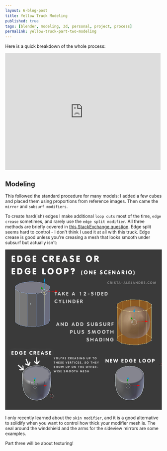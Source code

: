 ```yaml
---
layout: 6-blog-post
title: Yellow Truck Modeling
published: true
tags: [blender, modeling, 3d, personal, project, process]
permalink: yellow-truck-part-two-modeling
---
```

Here is a quick breakdown of the whole process:

<iframe src="https://player.vimeo.com/video/138696883" width="500" height="375" frameborder="0" webkitallowfullscreen mozallowfullscreen allowfullscreen></iframe> 
 

## Modeling

This followed the standard procedure for many models: I added a few cubes and placed them using proportions from reference images. Then came the `mirror` and `subsurf modifiers`. 

To create hard(ish) edges I make additional `loop cuts` most of the time, `edge crease` sometimes, and rarely use the `edge split modifier`. All three methods are briefly covered in [this StackExchange question](http://blender.stackexchange.com/questions/6425/keep-sharp-edges-when-using-subdivision-surface). Edge split seems hard to control - I don't think I used it at all with this truck. Edge crease is good unless you're creasing a mesh that looks smooth under subsurf but actually isn't:

![Edge crease vs edge loops in Blender / 3D modeling](/images/blog/blog-edge-types.png)

I only recently learned about the `skin modifier`, and it is a good alternative to solidify when you want to control how thick your modifier mesh is. The seal around the windshield and the arms for the sideview mirrors are some examples. 

Part three will be about texturing!
